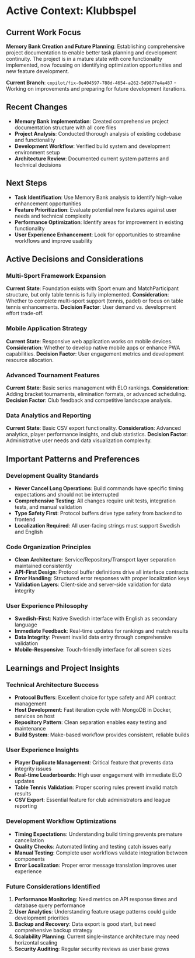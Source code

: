 # Active Context: Klubbspel

## Current Work Focus
**Memory Bank Creation and Future Planning**: Establishing comprehensive project documentation to enable better task planning and development continuity. The project is in a mature state with core functionality implemented, now focusing on identifying optimization opportunities and new feature development.

**Current Branch**: `copilot/fix-0e404597-788d-4654-a262-5d9877e4a487` - Working on improvements and preparing for future development iterations.

## Recent Changes
- **Memory Bank Implementation**: Created comprehensive project documentation structure with all core files
- **Project Analysis**: Conducted thorough analysis of existing codebase and functionality
- **Development Workflow**: Verified build system and development environment setup
- **Architecture Review**: Documented current system patterns and technical decisions

## Next Steps
- **Task Identification**: Use Memory Bank analysis to identify high-value enhancement opportunities
- **Feature Prioritization**: Evaluate potential new features against user needs and technical complexity
- **Performance Optimization**: Identify areas for improvement in existing functionality
- **User Experience Enhancement**: Look for opportunities to streamline workflows and improve usability

## Active Decisions and Considerations

### Multi-Sport Framework Expansion
**Current State**: Foundation exists with Sport enum and MatchParticipant structure, but only table tennis is fully implemented.
**Consideration**: Whether to complete multi-sport support (tennis, padel) or focus on table tennis enhancements.
**Decision Factor**: User demand vs. development effort trade-off.

### Mobile Application Strategy
**Current State**: Responsive web application works on mobile devices.
**Consideration**: Whether to develop native mobile apps or enhance PWA capabilities.
**Decision Factor**: User engagement metrics and development resource allocation.

### Advanced Tournament Features
**Current State**: Basic series management with ELO rankings.
**Consideration**: Adding bracket tournaments, elimination formats, or advanced scheduling.
**Decision Factor**: Club feedback and competitive landscape analysis.

### Data Analytics and Reporting
**Current State**: Basic CSV export functionality.
**Consideration**: Advanced analytics, player performance insights, and club statistics.
**Decision Factor**: Administrative user needs and data visualization complexity.

## Important Patterns and Preferences

### Development Quality Standards
- **Never Cancel Long Operations**: Build commands have specific timing expectations and should not be interrupted
- **Comprehensive Testing**: All changes require unit tests, integration tests, and manual validation
- **Type Safety First**: Protocol buffers drive type safety from backend to frontend
- **Localization Required**: All user-facing strings must support Swedish and English

### Code Organization Principles
- **Clean Architecture**: Service/Repository/Transport layer separation maintained consistently
- **API-First Design**: Protocol buffer definitions drive all interface contracts
- **Error Handling**: Structured error responses with proper localization keys
- **Validation Layers**: Client-side and server-side validation for data integrity

### User Experience Philosophy
- **Swedish-First**: Native Swedish interface with English as secondary language
- **Immediate Feedback**: Real-time updates for rankings and match results
- **Data Integrity**: Prevent invalid data entry through comprehensive validation
- **Mobile-Responsive**: Touch-friendly interface for all screen sizes

## Learnings and Project Insights

### Technical Architecture Success
- **Protocol Buffers**: Excellent choice for type safety and API contract management
- **Host Development**: Fast iteration cycle with MongoDB in Docker, services on host
- **Repository Pattern**: Clean separation enables easy testing and maintenance
- **Build System**: Make-based workflow provides consistent, reliable builds

### User Experience Insights
- **Player Duplicate Management**: Critical feature that prevents data integrity issues
- **Real-time Leaderboards**: High user engagement with immediate ELO updates
- **Table Tennis Validation**: Proper scoring rules prevent invalid match results
- **CSV Export**: Essential feature for club administrators and league reporting

### Development Workflow Optimizations
- **Timing Expectations**: Understanding build timing prevents premature cancellation
- **Quality Checks**: Automated linting and testing catch issues early
- **Manual Testing**: Complete user workflows validate integration between components
- **Error Localization**: Proper error message translation improves user experience

### Future Considerations Identified
1. **Performance Monitoring**: Need metrics on API response times and database query performance
2. **User Analytics**: Understanding feature usage patterns could guide development priorities
3. **Backup and Recovery**: Data export is good start, but need comprehensive backup strategy
4. **Scalability Planning**: Current single-instance architecture may need horizontal scaling
5. **Security Auditing**: Regular security reviews as user base grows